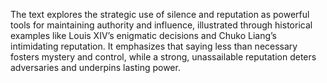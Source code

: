 The text explores the strategic use of silence and reputation as powerful tools for maintaining authority and influence, illustrated through historical examples like Louis XIV’s enigmatic decisions and Chuko Liang’s intimidating reputation. It emphasizes that saying less than necessary fosters mystery and control, while a strong, unassailable reputation deters adversaries and underpins lasting power.
